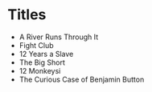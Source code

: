 # Titles

* A River Runs Through It
* Fight Club
* 12 Years a Slave
* The Big Short
* 12 Monkeysi
* The Curious Case of Benjamin Button
